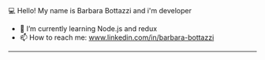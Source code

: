 ### 
💻 Hello!  My name is Barbara Bottazzi and i'm developer

- 🌱 I’m currently learning Node.js and redux
- 📫 How to reach me: www.linkedin.com/in/barbara-bottazzi

---

